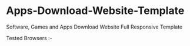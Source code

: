 # Apps-Download-Website-Template
Software, Games and Apps Download Website Full Responsive Template

Tested Browsers :- 
